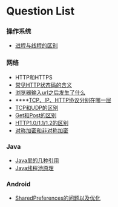 # Question List

### 操作系统

* [进程与线程的区别](https://licoba.gitbook.io/androidbook/cha-lou-bu-que/cao-zuo-xi-tong-xiang-guan/jin-cheng-he-xian-cheng-de-qu-bie)

### 网络

* HTTP和HTTPS
* [常见HTTP状态码的含义](https://licoba.gitbook.io/androidbook/cha-lou-bu-que/wang-luo-xiang-guan/http-zhuang-tai-ma)
* [浏览器输入url之后发生了什么](https://licoba.gitbook.io/androidbook/cha-lou-bu-que/wang-luo-xiang-guan/liu-lan-qi-shu-ru-url-hou-fa-sheng-le-shen-me)
* \*\*\*\*[TCP、IP、HTTP协议分别在哪一层](https://licoba.gitbook.io/androidbook/cha-lou-bu-que/wang-luo-xiang-guan/wang-luo-xie-yi-xiang-guan-zhi-shi#si-tcpiphttp-xie-yi-fen-bie-zai-na-yi-ceng)
* [TCP和UDP的区别](https://licoba.gitbook.io/androidbook/cha-lou-bu-que/wang-luo-xiang-guan/wang-luo-xie-yi-xiang-guan-zhi-shi#er-tcp-he-udp-zhi-jian-de-qu-bie)
* [Get和Post的区别](https://licoba.gitbook.io/androidbook/cha-lou-bu-que/wang-luo-xiang-guan/wang-luo-xie-yi-xiang-guan-zhi-shi#san-get-he-post-de-qu-bie)
* [HTTP1.0/1.1/1.2的区别](https://licoba.gitbook.io/androidbook/cha-lou-bu-que/wang-luo-xiang-guan/http-he-https#http-1-0-1-1-2-0-zhi-jian-de-qu-bie-he-te-xing)
* [对称加密和非对称加密](https://licoba.gitbook.io/androidbook/cha-lou-bu-que/wang-luo-xiang-guan/http-he-https#dui-cheng-jia-mi-he-fei-dui-cheng-jia-mi)

### Java

* [Java里的几种引用](https://licoba.gitbook.io/androidbook/cha-lou-bu-que/java-xiang-guan/java-li-mian-de-ji-zhong-yin-yong-lei-xing)
* [Java线程池原理](https://licoba.gitbook.io/androidbook/cha-lou-bu-que/java-xiang-guan/java-ji-chu/android-xian-cheng-chi-yuan-li-he-shi-yong)

### Android

* [SharedPreferences的问题以及优化](https://licoba.gitbook.io/androidbook/cha-lou-bu-que/android-xiang-guan/sharedpreferences-xiang-guan)



